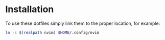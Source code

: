 # Installation

To use these dotfiles simply link them to the proper location, for example:

```bash
ln -s $(realpath nvim) $HOME/.config/nvim
```

